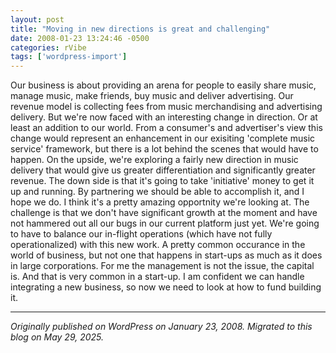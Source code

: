 ```yaml
---
layout: post
title: "Moving in new directions is great and challenging"
date: 2008-01-23 13:24:46 -0500
categories: rVibe
tags: ['wordpress-import']
---
```


Our business is about providing an arena for people to easily share music, manage music, make friends, buy music and deliver advertising. Our revenue model is collecting fees from music merchandising and advertising delivery. But we're now faced with an interesting change in direction. Or at least an addition to our world. From a consumer's and advertiser's view this change would represent an enhancement in our exisiting 'complete music service' framework, but there is a lot behind the scenes that would have to happen. On the upside, we're exploring a fairly new direction in music delivery that would give us greater differentiation and significantly greater revenue. The down side is that it's going to take 'initiative' money to get it up and running. By partnering we should be able to accomplish it, and I hope we do. I think it's a pretty amazing opportnity we're looking at. The challenge is that we don't have significant growth at the moment and have not hammered out all our bugs in our current platform just yet. We're going to have to balance our in-flight operations (which have not fully operationalized) with this new work. A pretty common occurance in the world of business, but not one that happens in start-ups as much as it does in large corporations. For me the management is not the issue, the capital is. And that is very common in a start-up. I am confident we can handle integrating a new business, so now we need to look at how to fund building it.

---

*Originally published on WordPress on January 23, 2008. Migrated to this blog on May 29, 2025.*
